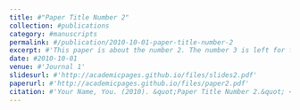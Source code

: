 ```yaml
---
title: #"Paper Title Number 2"
collection: #publications
category: #manuscripts
permalink: #/publication/2010-10-01-paper-title-number-2
excerpt: #'This paper is about the number 2. The number 3 is left for future work.'
date: #2010-10-01
venue: #'Journal 1'
slidesurl: #'http://academicpages.github.io/files/slides2.pdf'
paperurl: #'http://academicpages.github.io/files/paper2.pdf'
citation: #'Your Name, You. (2010). &quot;Paper Title Number 2.&quot; <i>Journal 1</i>. 1(2).'
---
```

